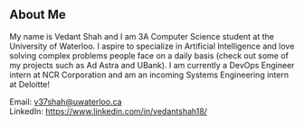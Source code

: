 ## About Me
My name is Vedant Shah and I am 3A Computer Science student at the University of Waterloo. I aspire to specialize in Artificial Intelligence and love solving complex problems
people face on a daily basis (check out some of my projects such as Ad Astra and UBank). I am currently a DevOps Engineer intern at NCR Corporation and am an incoming 
Systems Engineering intern at Deloitte!   

Email: v37shah@uwaterloo.ca  
LinkedIn: https://www.linkedin.com/in/vedantshah18/  
